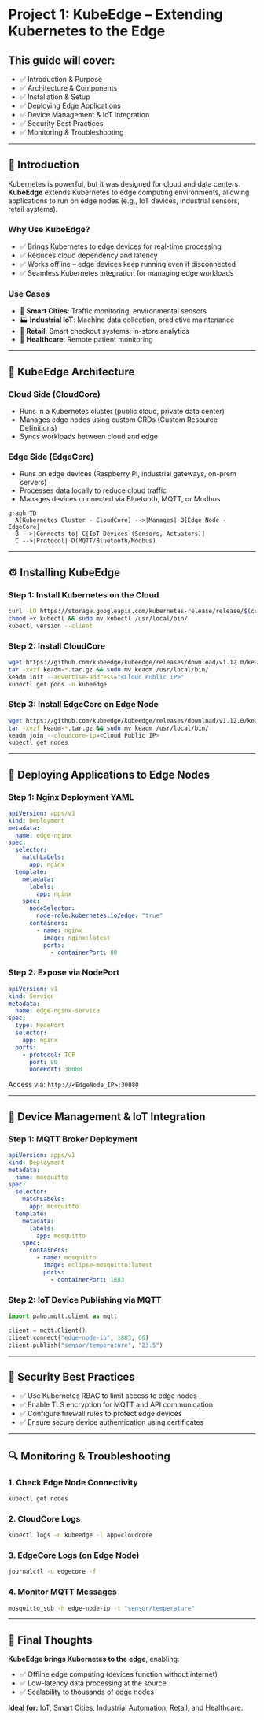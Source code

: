 # Project 1: KubeEdge – Extending Kubernetes to the Edge

## This guide will cover:
- ✅ Introduction & Purpose
- ✅ Architecture & Components
- ✅ Installation & Setup
- ✅ Deploying Edge Applications
- ✅ Device Management & IoT Integration
- ✅ Security Best Practices
- ✅ Monitoring & Troubleshooting

---

## 🧭 Introduction
Kubernetes is powerful, but it was designed for cloud and data centers.  
**KubeEdge** extends Kubernetes to edge computing environments, allowing applications to run on edge nodes (e.g., IoT devices, industrial sensors, retail systems).

### Why Use KubeEdge?
- ✅ Brings Kubernetes to edge devices for real-time processing
- ✅ Reduces cloud dependency and latency
- ✅ Works offline – edge devices keep running even if disconnected
- ✅ Seamless Kubernetes integration for managing edge workloads

### Use Cases
- 🚦 **Smart Cities**: Traffic monitoring, environmental sensors
- 🏭 **Industrial IoT**: Machine data collection, predictive maintenance
- 🛒 **Retail**: Smart checkout systems, in-store analytics
- 🏥 **Healthcare**: Remote patient monitoring

---

## 🧱 KubeEdge Architecture

### Cloud Side (**CloudCore**)
- Runs in a Kubernetes cluster (public cloud, private data center)
- Manages edge nodes using custom CRDs (Custom Resource Definitions)
- Syncs workloads between cloud and edge

### Edge Side (**EdgeCore**)
- Runs on edge devices (Raspberry Pi, industrial gateways, on-prem servers)
- Processes data locally to reduce cloud traffic
- Manages devices connected via Bluetooth, MQTT, or Modbus

```mermaid
graph TD
  A[Kubernetes Cluster - CloudCore] -->|Manages| B[Edge Node - EdgeCore]
  B -->|Connects to| C[IoT Devices (Sensors, Actuators)]
  C -->|Protocol| D(MQTT/Bluetooth/Modbus)
```

---

## ⚙️ Installing KubeEdge

### Step 1: Install Kubernetes on the Cloud
```bash
curl -LO https://storage.googleapis.com/kubernetes-release/release/$(curl -s https://storage.googleapis.com/kubernetes-release/release/stable.txt)/bin/linux/amd64/kubectl
chmod +x kubectl && sudo mv kubectl /usr/local/bin/
kubectl version --client
```

### Step 2: Install CloudCore
```bash
wget https://github.com/kubeedge/kubeedge/releases/download/v1.12.0/keadm-v1.12.0-linux-amd64.tar.gz
tar -xvzf keadm-*.tar.gz && sudo mv keadm /usr/local/bin/
keadm init --advertise-address="<Cloud Public IP>"
kubectl get pods -n kubeedge
```

### Step 3: Install EdgeCore on Edge Node
```bash
wget https://github.com/kubeedge/kubeedge/releases/download/v1.12.0/keadm-v1.12.0-linux-arm64.tar.gz
tar -xvzf keadm-*.tar.gz && sudo mv keadm /usr/local/bin/
keadm join --cloudcore-ip=<Cloud Public IP>
kubectl get nodes
```

---

## 🚀 Deploying Applications to Edge Nodes

### Step 1: Nginx Deployment YAML
```yaml
apiVersion: apps/v1
kind: Deployment
metadata:
  name: edge-nginx
spec:
  selector:
    matchLabels:
      app: nginx
  template:
    metadata:
      labels:
        app: nginx
    spec:
      nodeSelector:
        node-role.kubernetes.io/edge: "true"
      containers:
        - name: nginx
          image: nginx:latest
          ports:
            - containerPort: 80
```

### Step 2: Expose via NodePort
```yaml
apiVersion: v1
kind: Service
metadata:
  name: edge-nginx-service
spec:
  type: NodePort
  selector:
    app: nginx
  ports:
    - protocol: TCP
      port: 80
      nodePort: 30080
```

Access via: `http://<EdgeNode_IP>:30080`

---

## 🔗 Device Management & IoT Integration

### Step 1: MQTT Broker Deployment
```yaml
apiVersion: apps/v1
kind: Deployment
metadata:
  name: mosquitto
spec:
  selector:
    matchLabels:
      app: mosquitto
  template:
    metadata:
      labels:
        app: mosquitto
    spec:
      containers:
        - name: mosquitto
          image: eclipse-mosquitto:latest
          ports:
            - containerPort: 1883
```

### Step 2: IoT Device Publishing via MQTT
```python
import paho.mqtt.client as mqtt

client = mqtt.Client()
client.connect("edge-node-ip", 1883, 60)
client.publish("sensor/temperature", "23.5")
```

---

## 🔐 Security Best Practices

- ✅ Use Kubernetes RBAC to limit access to edge nodes
- ✅ Enable TLS encryption for MQTT and API communication
- ✅ Configure firewall rules to protect edge devices
- ✅ Ensure secure device authentication using certificates

---

## 🔍 Monitoring & Troubleshooting

### 1. Check Edge Node Connectivity
```bash
kubectl get nodes
```

### 2. CloudCore Logs
```bash
kubectl logs -n kubeedge -l app=cloudcore
```

### 3. EdgeCore Logs (on Edge Node)
```bash
journalctl -u edgecore -f
```

### 4. Monitor MQTT Messages
```bash
mosquitto_sub -h edge-node-ip -t "sensor/temperature"
```

---

## 🧠 Final Thoughts

**KubeEdge brings Kubernetes to the edge**, enabling:
- ✅ Offline edge computing (devices function without internet)
- ✅ Low-latency data processing at the source
- ✅ Scalability to thousands of edge nodes

**Ideal for:** IoT, Smart Cities, Industrial Automation, Retail, and Healthcare.
